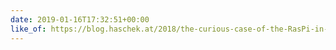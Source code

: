 ```yaml
---
date: 2019-01-16T17:32:51+00:00
like_of: https://blog.haschek.at/2018/the-curious-case-of-the-RasPi-in-our-network.html
---
```

